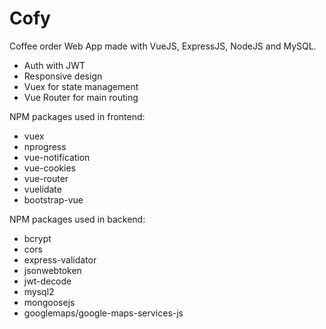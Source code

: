 # Cofy
Coffee order Web App made with VueJS, ExpressJS, NodeJS and MySQL.

* Auth with JWT
* Responsive design
* Vuex for state management
* Vue Router for main routing

NPM packages used in frontend:
* vuex
* nprogress
* vue-notification
* vue-cookies
* vue-router
* vuelidate
* bootstrap-vue

NPM packages used in backend:
* bcrypt
* cors
* express-validator
* jsonwebtoken
* jwt-decode
* mysql2
* mongoosejs
* googlemaps/google-maps-services-js
